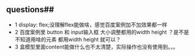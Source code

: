 ## questions##
- 1 display: flex;没理解flex能做啥，感觉百度案例加不加效果都一样
- 2 百度案例里 button 和 input输入框 大小调整都用的width height ？是不是不知道用啥的元素 都用width height 就可以？
- 3 盒模型里面content能做什么也不太清楚，实际操作也没有使用到。。。



